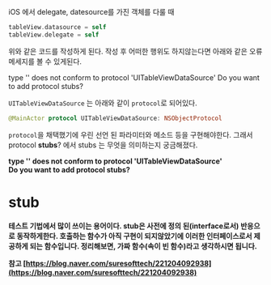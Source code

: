 
iOS 에서 delegate, datesource를 가진 객체를 다룰 때

```swift
tableView.datasource = self
tableView.delegate = self
```

위와 같은 코드를 작성하게 된다.
작성 후 어떠한 행위도 하지않는다면 아래와 같은 오류 메세지를 볼 수 있게된다.


type '<Object name>' does not conform to protocol 'UITableViewDataSource'
Do you want to add protocol stubs?

`UITableViewDataSource` 는 아래와 같이 `protocol`로 되어있다.

```swift
@MainActor protocol UITableViewDataSource: NSObjectProtocol
```

`protocol`을 채택했기에 우린 선언 된 파라미터와 메소드 등을 구현해야한다.
그래서 protocol **stubs**? 에서 stubs 는 무엇을 의미하는지 궁금해졌다.


**type '<Object name>' does not conform to protocol 'UITableViewDataSource'**<br>
**Do you want to add protocol stubs?**
  
# stub

테스트 기법에서 많이 쓰이는 용어이다.
stub은 사전에 정의 된(interface로서) 반응으로 동작하게한다.
호출하는 함수가 아직 구현이 되지않았기에 이러한 인터페이스로서 제공하게 되는 함수입니다.
정리해보면, 가짜 함수(속이 빈 함수)라고 생각하시면 됩니다.

참고
[https://blog.naver.com/suresofttech/221204092938](https://blog.naver.com/suresofttech/221204092938)



  

